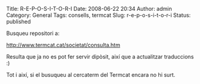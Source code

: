 Title: R-E-P-O-S-I-T-O-R-I
Date: 2008-06-22 20:34
Author: admin
Category: General
Tags: consells, termcat
Slug: r-e-p-o-s-i-t-o-r-i
Status: published

Busqueu repositori a:

<a href="http://www.termcat.cat/societat/consulta.htm" target="_blank" rel="noopener">http://www.termcat.cat/societat/consulta.htm</a>

Resulta que ja no es pot fer servir dipòsit, així que a actualitzar traduccions :)

Tot i així, si el busuqueu al cercaterm del Termcat encara no hi surt.
